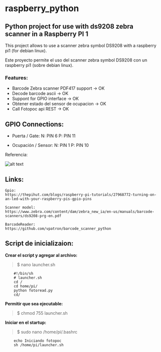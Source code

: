 # raspberry_python

## Python project for use with ds9208 zebra scanner in a Raspberry PI 1
This project allows to use a scanner zebra symbol DS9208 with a raspberry pi1 (for debian linux).

Este proyecto permite el uso del scanner zebra symbol DS9208 con un raspberry pi1 (sobre debian linux).

### Features:
- Barcode Zebra scanner PDF417 support -> OK
- Decode barcode ascii -> OK 
- Suppont for GPIO interface -> OK
- Obtener estado del sensor de ocupacion -> OK
- Call Fotopoc api REST -> OK

## GPIO Connections:
- Puerta / Gate:
	N: PIN 6
	P: PIN 11

- Ocupación / Sensor:
	N: PIN 1
	P: PIN 10

Referencia:

![alt text](https://raspberrypihq.com/wp-content/uploads/2018/01/a-and-b-physical-pin-numbers.png)

## Links:

    Gpio:
    https://thepihut.com/blogs/raspberry-pi-tutorials/27968772-turning-on-an-led-with-your-raspberry-pis-gpio-pins

    Scanner model:
    https://www.zebra.com/content/dam/zebra_new_ia/en-us/manuals/barcode-scanners/ds9208-prg-en.pdf

    BarcodeReader:
    https://github.com/vpatron/barcode_scanner_python

## Script de inicializaion:

**Crear el script y agregar al archivo:**

>$ nano launcher.sh
```
    #!/bin/sh
    # launcher.sh
    cd /
    cd home/pi/
    python fotoread.py
    cd/
```
**Permitir que sea ejecutable:**

>$ chmod 755 launcher.sh

**Iniciar en el startup:**

>$ sudo nano /home/pi/.bashrc

```
    echo Iniciando fotopoc
    sh /home/pi/launcher.sh
```
